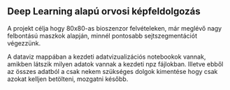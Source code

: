## Deep Learning alapú orvosi képfeldolgozás

A projekt célja hogy 80x80-as bioszenzor felvételeken, már meglévő nagy felbontású maszkok alapján, minnél pontosabb sejtszegmentációt végezzünk.

A dataviz mappában a kezdeti adatvizualizációs notebookok vannak, amikben látszik milyen adatok vannak a kezdeti npz fájlokban.
Illetve ebből az összes adatból a csak nekem szükséges dolgok kimentése hogy csak azokat kelljen betölteni, mozgatni később.
